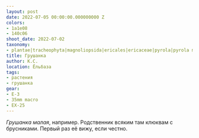 ```yaml
---
layout: post
date: 2022-07-05 00:00:00.000000000 Z
colors:
- 1a1e08
- 140c06
shoot_date: 2022-07-02
taxonomy:
- plantae|tracheophyta|magnoliopsida|ericales|ericaceae|pyrola|pyrola minor
title: Грушанка
author: К.С.
location: Ёльбаза
tags:
- растения
- грушанка
gear:
- E-3
- 35mm macro
- EX-25
---
```

_Грушанка малая_, например. Родственник всяким там клюквам с брусниками. Первый раз её вижу, если честно.

